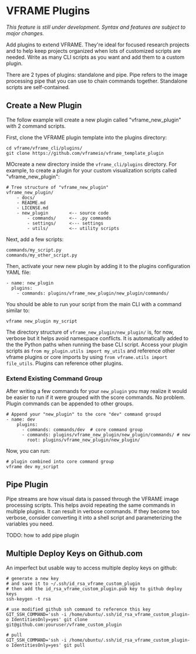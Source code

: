 # VFRAME Plugins

*This feature is still under development. Syntax and features are subject to major changes.*

Add plugins to extend VFRAME. They're ideal for focused research projects and to help keep projects organized when lots of customized scripts are needed. Write as many CLI scripts as you want and add them to a custom plugin.

There are 2 types of plugins: standalone and pipe. Pipe refers to the image processing pipe that you can use to chain commands together. Standalone scripts are self-contained.

## Create a New Plugin

The follow example will create a new plugin called "vframe_new_plugin" with 2 command scripts.

First, clone the VFRAME plugin template into the plugins directory:

```
cd vframe/vframe_cli/plugins/
git clone https://github.com/vframeio/vframe_template_plugin
```

MOcreate a new directory inside the `vframe_cli/plugins` directory. For example, to create a plugin for your custom visualization scripts called "vframe_new_plugin":

```
# Tree structure of "vframe_new_plugin"
vframe_new_plugin/
    - docs/
    - README.md
    - LICENSE.md
    - new_plugin 		<-- source code
    	- commands/ 	<-- .py commands
    	- settings/		<--- settings
    	- utils/		<-- utility scripts
```

Next, add a few scripts:
```
commands/my_script.py
commands/my_other_script.py
```

Then, activate your new new plugin by adding it to the plugins configuration YAML file:

```
- name: new_plugin
  plugins:
    - commands: plugins/vframe_new_plugin/new_plugin/commands/

```

You should be able to run your script from the main CLI with a command similar to:

```
vframe new_plugin my_script
```

The directory structure of `vframe_new_plugin/new_plugin/` is, for now, verbose but it helps avoid namespace conflicts. It is automatically added to the the Python paths when running the base CLI script. Access your plugin scripts as `from my_plugin.utils import my_utils` and reference other vframe plugins or core imports by using `from vframe.utils import file_utils`. Plugins can reference other plugins.

### Extend Existing Command Group

After writing a few commands for your `new_plugin` you may realize it would be easier to run if it were grouped with the score commands. No problem. Plugin commands can be appended to other groups.

```
# Append your "new_plugin" to the core "dev" command groupd
- name: dev
    plugins:
      - commands: commands/dev  # core command group
	  - commands: plugins/vframe_new_plugin/new_plugin/commands/ # new
	    root: plugins/vframe_new_plugin/new_plugin/
```

Now, you can run:
```
# plugin combined into core command group
vframe dev my_script
```


## Pipe Plugin

Pipe streams are how visual data is passed through the VFRAME image processing scripts. This helps avoid repeating the same commands in multiple plugins. It can result in verbose commands. If they become too verbose, consider converting it into a shell script and parameterizing the variables you need. 

TODO: how to add pipe plugin


## Multiple Deploy Keys on Github.com

An imperfect but usable way to access multiple deploy keys on github:

```
# generate a new key
# and save it to ~/.ssh/id_rsa_vframe_custom_plugin
# then add the id_rsa_vframe_custom_plugin.pub key to github deploy keys
ssh-keygen -t rsa

# use modified github ssh command to reference this key
GIT_SSH_COMMAND='ssh -i /home/ubuntu/.ssh/id_rsa_vframe_custom_plugin-o IdentitiesOnly=yes' git clone git@github.com:youruser/vframe_custom_plugin

# pull
GIT_SSH_COMMAND='ssh -i /home/ubuntu/.ssh/id_rsa_vframe_custom_plugin-o IdentitiesOnly=yes' git pull

 ```
